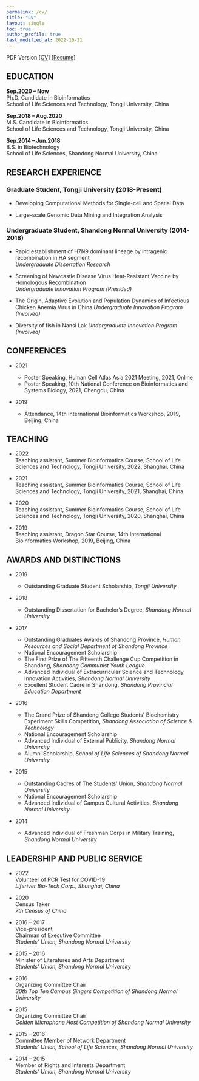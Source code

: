 ```yaml
---
permalink: /cv/
title: "CV"
layout: single
toc: true
author_profile: true
last_modified_at: 2022-10-21
---
```


PDF Version [[CV](/assets/pdf/cv/CV_XinDong.pdf)] [[Resume](/assets/pdf/cv/Resume_XinDong.pdf)]

## EDUCATION

**Sep.2020 – Now**  
Ph.D. Candidate in Bioinformatics  
School of Life Sciences and Technology, Tongji University, China  
<!-- **Advisors:** Dr. Chenfei Wang & Dr. Xiaole Shirley Liu  -->

**Sep.2018 – Aug.2020**  
M.S. Candidate in Bioinformatics  
School of Life Sciences and Technology, Tongji University, China  
<!-- **Advisors:** Dr. Xiaole Shirley Liu & Dr. Xiaoyan Zhang & Dr. Zhiping Weng  -->

**Sep.2014 – Jun.2018**  
B.S. in Biotechnology  
School of Life Sciences, Shandong Normal University, China  
<!-- **Advisor:** Dr. Chengqiang He   -->

## RESEARCH EXPERIENCE

### Graduate Student, Tongji University (2018-Present)

- Developing Computational Methods for Single-cell and Spatial Data  
<!-- **Institute:** Tongji University, China   -->
<!-- **Advisors:** Dr. Chenfei Wang & Dr. Xiaole Shirley Liu  -->  

- Large-scale Genomic Data Mining and Integration Analysis  
<!-- **Institute:** Tongji University, China   -->
<!-- **Advisor:** Dr. Xiaole Shirley Liu & Dr. Clifford Meyer  --> 

### Undergraduate Student, Shandong Normal University (2014-2018)

- Rapid establishment of H7N9 dominant lineage by intragenic recombination in HA segment  
*Undergraduate Dissertation Research*  
<!-- **Institute:** Shandong Normal University, China   -->
<!-- **Advisor:** Dr. Chengqiang He  -->

- Screening of Newcastle Disease Virus Heat-Resistant Vaccine by Homologous Recombination  
*Undergraduate Innovation Program (Presided)*  
<!-- **Institute:** Shandong Normal University, China   -->
<!-- **Advisor:** Dr. Chengqiang He -->

- The Origin, Adaptive Evolution and Population Dynamics of Infectious Chicken Anemia Virus in China
*Undergraduate Innovation Program (Involved)*  
<!-- **Institute:** Shandong Normal University, China   -->
<!-- **Advisor:** Dr. Chengqiang He -->

- Diversity of fish in Nansi Lak
*Undergraduate Innovation Program (Involved)*  
<!-- **Institute:** Shandong Normal University, China   -->
<!-- **Advisors:** Dr. Rongshu Fu & Dr. Mingsheng Miao -->

## CONFERENCES

- 2021
  - Poster Speaking, Human Cell Atlas Asia 2021 Meeting, 2021, Online  
  - Poster Speaking, 10th National Conference on Bioinformatics and Systems Biology, 2021, Chengdu, China

- 2019  
  - Attendance, 14th International Bioinformatics Workshop, 2019, Beijing, China

## TEACHING

- 2022  
Teaching assistant, Summer Bioinformatics Course, School of Life Sciences and Technology, Tongji University, 2022, Shanghai, China

- 2021  
Teaching assistant, Summer Bioinformatics Course, School of Life Sciences and Technology, Tongji University, 2021, Shanghai, China

- 2020  
Teaching assistant, Summer Bioinformatics Course, School of Life Sciences and Technology, Tongji University, 2020, Shanghai, China

- 2019  
Teaching assistant, Dragon Star Course, 14th International Bioinformatics Workshop, 2019, Beijing, China

## AWARDS AND DISTINCTIONS

- 2019
  - Outstanding Graduate Student Scholarship, *Tongji University*

- 2018
  - Outstanding Dissertation for Bachelor’s Degree, *Shandong Normal University*  

- 2017  
  - Outstanding Graduates Awards of Shandong Province, *Human Resources and Social Department of Shandong Province*  
  - National Encouragement Scholarship  
  - The First Prize of The Fifteenth Challenge Cup Competition in Shandong, *Shandong Communist Youth League*  
  - Advanced Individual of Extracurricular Science and Technology Innovation Activities, *Shandong Normal University*  
  - Excellent Student Cadre in Shandong, *Shandong Provincial Education Department*  

- 2016
  - The Grand Prize of Shandong College Students' Biochemistry Experiment Skills Competition, *Shandong Association of Science & Technology*  
  - National Encouragement Scholarship  
  - Advanced Individual of External Publicity, *Shandong Normal University*  
  - Alumni Scholarship, *School of Life Sciences of Shandong Normal University*  

- 2015
  - Outstanding Cadres of The Students’ Union, *Shandong Normal University*  
  - National Encouragement Scholarship  
  - Advanced Individual of Campus Cultural Activities, *Shandong Normal University*  

- 2014
  - Advanced Individual of Freshman Corps in Military Training, *Shandong Normal University*  

## LEADERSHIP AND PUBLIC SERVICE

- 2022  
Volunteer of PCR Test for COVID-19  
*Liferiver Bio-Tech Corp., Shanghai, China*

- 2020  
Census Taker  
*7th Census of China*  

- 2016 – 2017  
Vice-president  
Chairman of Executive Committee  
*Students’ Union, Shandong Normal University*

- 2015 – 2016  
Minister of Literatures and Arts Department  
*Students’ Union, Shandong Normal University*

- 2016  
Organizing Committee Chair  
*30th Top Ten Campus Singers Competition of Shandong Normal University*

- 2015  
Organizing Committee Chair  
*Golden Microphone Host Competition of Shandong Normal University*

- 2015 – 2016  
Committee Member of Network Department  
*Students’ Union, School of Life Sciences, Shandong Normal University*

- 2014 – 2015  
Member of Rights and Interests Department  
*Students’ Union, Shandong Normal University*
